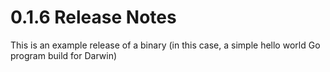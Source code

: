 # 0.1.6 Release Notes

This is an example release of a binary (in this case, a simple hello world Go program build for Darwin)
